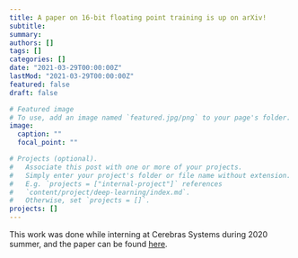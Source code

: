 ```yaml
---
title: A paper on 16-bit floating point training is up on arXiv!
subtitle:
summary: 
authors: []
tags: []
categories: []
date: "2021-03-29T00:00:00Z"
lastMod: "2021-03-29T00:00:00Z"
featured: false
draft: false

# Featured image
# To use, add an image named `featured.jpg/png` to your page's folder. 
image:
  caption: ""
  focal_point: ""

# Projects (optional).
#   Associate this post with one or more of your projects.
#   Simply enter your project's folder or file name without extension.
#   E.g. `projects = ["internal-project"]` references 
#   `content/project/deep-learning/index.md`.
#   Otherwise, set `projects = []`.
projects: []
---
```


This work was done while interning at Cerebras Systems during 2020 summer, and the paper can be found [here](https://arxiv.org/abs/2103.15940).